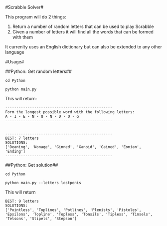 #Scrabble Solver#

This program will do 2 things:

1. Return a number of random letters that can be used to play Scrabble
2. Given a number of letters it will find all the words that can be formed with them


It currenlty uses an English dictionary but can also be extended to any other language



#Usage#

##Python: Get random letters##

`cd Python`

`python main.py` 

This will return:

```
------------------------------------------------
Form the longest possible word with the following letters:
A - I - E - N - Q - N - D - O - G
------------------------------------------------


------------------------------------------------
BEST: 7 letters
SOLUTIONS:
['Deaning', 'Nonage', 'Ginned', 'Ganoid', 'Gained', 'Eonian', 'Ending']
------------------------------------------------
```


##Python: Get solution##

`cd Python`

`python main.py --letters lostpenis` 

This will return

```
BEST: 9 letters
SOLUTIONS:
['Pointless', 'Toplines', 'Potlines', 'Plenists', 'Pistoles', 'Epsilons', 'Topline', 'Topless', 'Tonsils', 'Tipless', 'Tinsels', 'Telsons', 'Stipels', 'Stepson']
```

